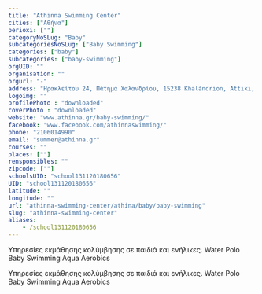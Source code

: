 ```yaml
---
title: "Athinna Swimming Center"
cities: ["Αθήνα"]
perioxi: [""]
categoryNoSLug: "Baby"
subcategoriesNoSLug: ["Baby Swimming"]
categories: ["baby"]
subcategories: ["baby-swimming"]
orgUID: ""
organisation: ""
orgurl: "-"
address: "Ηρακλείτου 24, Πάτημα Χαλανδρίου, 15238 Khalándrion, Attiki, Greece"
logoimg: ""
profilePhoto : "downloaded"
coverPhoto : "downloaded"
website: "www.athinna.gr/baby-swimming/"
facebook: "www.facebook.com/athinnaswimming/"
phone: "2106014990"
email: "summer@athinna.gr"
courses: ""
places: [""]
rensponsibles: ""
zipcode: [""]
schoolsUID: "school131120180656"
UID: "school131120180656"
latitude: ""
longitude: ""
url: "athinna-swimming-center/athina/baby/baby-swimming"
slug: "athinna-swimming-center"
aliases:
    - /school131120180656
---
```



Yπηρεσίες εκμάθησης κολύμβησης σε παιδιά και ενήλικες. Water Polo Baby Swimming Aqua Aerobics

Yπηρεσίες εκμάθησης κολύμβησης σε παιδιά και ενήλικες. Water Polo Baby Swimming Aqua Aerobics